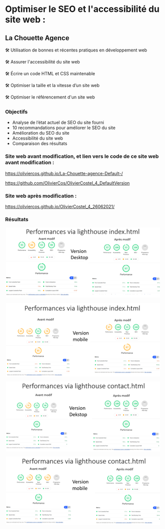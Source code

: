 # Optimiser le SEO et l'accessibilité du site web : 
## La Chouette Agence


🛠️ Utilisation de bonnes et récentes pratiques en développement web

🛠️ Assurer l'accessibilité du site web

🛠️ Écrire un code HTML et CSS maintenable

🛠️ Optimiser la taille et la vitesse d’un site web

🛠️ Optimiser le référencement d'un site web

### Objectifs

- Analyse de l’état actuel de SEO du site fourni
- 10 recommandations pour améliorer le SEO du site
- Amélioration du SEO du site
- Accessibilité du site web
- Comparaison des résultats


### Site web avant modification, et lien vers le code de ce site web avant modification : 

https://oliviercos.github.io/La-Chouette-agence-Default-/

https://github.com/OlivierCos/OlivierCostel_4_DefaultVersion

### Site web après modification : 

https://oliviercos.github.io/OlivierCostel_4_26062021/

### Résultats


<p align="center" width="100%">
<img alt="Performances de la page index sur Ordinateur" width=500px src="Perf_Desk_index.png"></img>
</p>




<p align="center" width="100%">
<img alt="Performances de la page index sur Mobile" width=500px src="Perf_Mob_index.png"></img>
</p>



<p align="center" width="100%">
<img alt="Performances de la page contact sur Ordinateur" width=500px src="Perf_Desk_contact.png"></img>
</p>



<p align="center" width="100%">
<img alt="Performances de la page contact sur Mobile" width=500px src="Perf_Mob_contact.png"></img>
</p>
